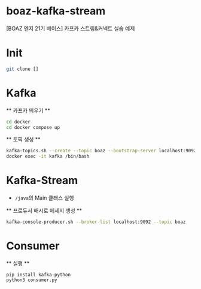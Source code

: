 # boaz-kafka-stream

[BOAZ 엔지 21기 베이스] 카프카 스트림&amp;커넥트 실습 예제

# Init

```bash
git clone []
```

# Kafka

** 카프카 띄우기 **

```bash
cd docker
cd docker compose up
```

** 토픽 생성 **

```bash
kafka-topics.sh --create --topic boaz --bootstrap-server localhost:9092
docker exec -it kafka /bin/bash
```

# Kafka-Stream
- `/java`의 Main 클래스 실행

** 프로듀서 배시로 메세지 생성 **
```bash
kafka-console-producer.sh --broker-list localhost:9092 --topic boaz
````

# Consumer
** 실행 **
```
pip install kafka-python
python3 consumer.py
```
